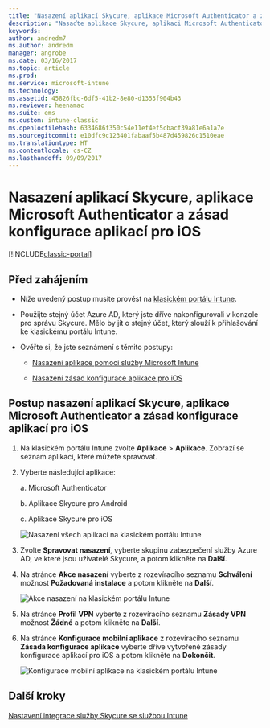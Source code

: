 ```yaml
---
title: "Nasazení aplikací Skycure, aplikace Microsoft Authenticator a zásad konfigurace pro iOS"
description: "Nasaďte aplikace Skycure, aplikaci Microsoft Authenticator a zásady konfigurace pro iOS na klasický portál Intune."
keywords: 
author: andredm7
ms.author: andredm
manager: angrobe
ms.date: 03/16/2017
ms.topic: article
ms.prod: 
ms.service: microsoft-intune
ms.technology: 
ms.assetid: 45826fbc-6df5-41b2-8e80-d1353f904b43
ms.reviewer: heenamac
ms.suite: ems
ms.custom: intune-classic
ms.openlocfilehash: 6334686f350c54e11ef4ef5cbacf39a81e6a1a7e
ms.sourcegitcommit: e10dfc9c123401fabaaf5b487d459826c1510eae
ms.translationtype: HT
ms.contentlocale: cs-CZ
ms.lasthandoff: 09/09/2017
---
```

# <a name="deploy-skycure-apps-microsoft-authenticator-app-and-ios-app-configuration-policy"></a>Nasazení aplikací Skycure, aplikace Microsoft Authenticator a zásad konfigurace aplikací pro iOS

[!INCLUDE[classic-portal](../includes/classic-portal.md)]

## <a name="before-you-begin"></a>Před zahájením

-   Níže uvedený postup musíte provést na [klasickém portálu Intune](https://manage.microsoft.com/).

-   Použijte stejný účet Azure AD, který jste dříve nakonfigurovali v konzole pro správu Skycure. Mělo by jít o stejný účet, který slouží k přihlašování ke klasickému portálu Intune.

-   Ověřte si, že jste seznámení s těmito postupy:

    -   [Nasazení aplikace pomocí služby Microsoft Intune](/intune-classic/deploy-use/deploy-apps-in-microsoft-intune)

    -   [Nasazení zásad konfigurace aplikace pro iOS](/intune-classic/deploy-use/configure-ios-apps-with-mobile-app-configuration-policies-in-microsoft-intune)

## <a name="to-deploy-skycure-apps-microsoft-authenticator-app-and-the-ios-app-configuration-policy"></a>Postup nasazení aplikací Skycure, aplikace Microsoft Authenticator a zásad konfigurace aplikací pro iOS

1.  Na klasickém portálu Intune zvolte **Aplikace** &gt; **Aplikace**. Zobrazí se seznam aplikací, které můžete spravovat.

2.  Vyberte následující aplikace:

    a.  Microsoft Authenticator

    b.  Aplikace Skycure pro Android

    c.  Aplikace Skycure pro iOS

       ![Nasazení všech aplikací na klasickém portálu Intune](../media/mtp/skycure-deploy-app-1.png)

3.  Zvolte **Spravovat nasazení**, vyberte skupinu zabezpečení služby Azure AD, ve které jsou uživatelé Skycure, a potom klikněte na **Další**.

4.  Na stránce **Akce nasazení** vyberte z rozevíracího seznamu **Schválení** možnost **Požadovaná instalace** a potom klikněte na **Další**.

    ![Akce nasazení na klasickém portálu Intune](../media/mtp/skycure-deploy-app-2.png)

5.  Na stránce **Profil VPN** vyberte z rozevíracího seznamu **Zásady VPN** možnost **Žádné** a potom klikněte na **Další**.

6.  Na stránce **Konfigurace mobilní aplikace** z rozevíracího seznamu **Zásada konfigurace aplikace** vyberte dříve vytvořené zásady konfigurace aplikací pro iOS a potom klikněte na **Dokončit**.

    ![Konfigurace mobilní aplikace na klasickém portálu Intune](../media/mtp/skycure-deploy-app-3.png)

## <a name="next-steps"></a>Další kroky

[Nastavení integrace služby Skycure se službou Intune](/intune-classic/deploy-use/setup-the-skycure-integration-with-Intune)
